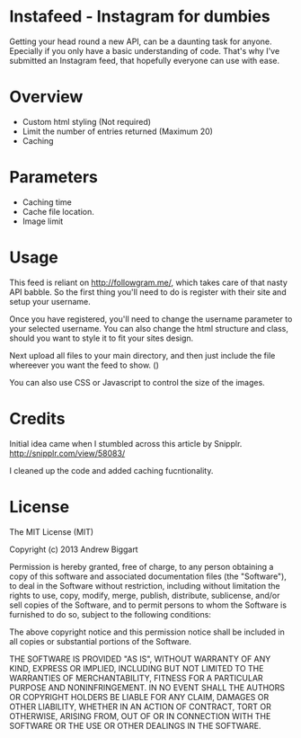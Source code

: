 Instafeed - Instagram for dumbies
========================

Getting your head round a new API, can be a daunting task for anyone. Epecially if you only have a basic understanding of code. That's why I've submitted an Instagram feed, that hopefully everyone can use with ease.

Overview
========================

- Custom html styling (Not required)
- Limit the number of entries returned (Maximum 20)
- Caching

Parameters
========================

- Caching time
- Cache file location.
- Image limit

Usage
========================

This feed is reliant on http://followgram.me/, which takes care of that nasty API babble. So the first thing you'll need to do is register with their site and setup your username.

Once you have registered, you'll need to change the username parameter to your selected username. You can also change the html structure and class, should you want to style it to fit your sites design.

Next upload all files to your main directory, and then just include the file whereever you want the feed to show. (<?php include('instagram.php') ?>)

You can also use CSS or Javascript to control the size of the images.


Credits
========================

Initial idea came when I stumbled across this article by Snipplr.
http://snipplr.com/view/58083/

I cleaned up the code and added caching fucntionality.

License
========================

The MIT License (MIT)

Copyright (c) 2013 Andrew Biggart

Permission is hereby granted, free of charge, to any person obtaining a copy
of this software and associated documentation files (the "Software"), to deal
in the Software without restriction, including without limitation the rights
to use, copy, modify, merge, publish, distribute, sublicense, and/or sell
copies of the Software, and to permit persons to whom the Software is
furnished to do so, subject to the following conditions:

The above copyright notice and this permission notice shall be included in
all copies or substantial portions of the Software.

THE SOFTWARE IS PROVIDED "AS IS", WITHOUT WARRANTY OF ANY KIND, EXPRESS OR
IMPLIED, INCLUDING BUT NOT LIMITED TO THE WARRANTIES OF MERCHANTABILITY,
FITNESS FOR A PARTICULAR PURPOSE AND NONINFRINGEMENT. IN NO EVENT SHALL THE
AUTHORS OR COPYRIGHT HOLDERS BE LIABLE FOR ANY CLAIM, DAMAGES OR OTHER
LIABILITY, WHETHER IN AN ACTION OF CONTRACT, TORT OR OTHERWISE, ARISING FROM,
OUT OF OR IN CONNECTION WITH THE SOFTWARE OR THE USE OR OTHER DEALINGS IN
THE SOFTWARE.
